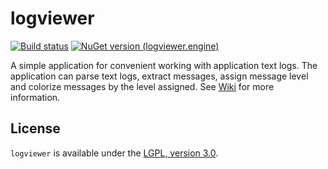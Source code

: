 logviewer
=========
[![Build status](https://ci.appveyor.com/api/projects/status/3hjuqdoag2s4jhx2?svg=true)](https://ci.appveyor.com/project/aegoroff/logviewer) [![NuGet version (logviewer.engine)](https://img.shields.io/nuget/v/logviewer.engine.svg?style=flat-square)](https://www.nuget.org/packages/logviewer.engine/)

A simple application for convenient working with application text logs. The application can parse text logs, extract messages, assign message level and colorize messages by the level assigned. See [Wiki](https://github.com/aegoroff/logviewer/wiki) for more information.

## License

`logviewer` is available under the [LGPL, version 3.0](https://www.gnu.org/licenses/lgpl.html).